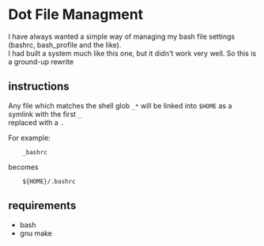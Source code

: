 # Dot File Managment
I have always wanted a simple way of managing my bash file settings (bashrc, bash_profile and the like).  
I had built a system much like this one, but it didn't work very well. So this is a ground-up rewrite

## instructions
Any file which matches the shell glob `_*` will be linked into `$HOME` as a symlink with the first `_`  
replaced with a `.`

For example:

        _bashrc

becomes

        ${HOME}/.bashrc

## requirements
* bash
* gnu make
